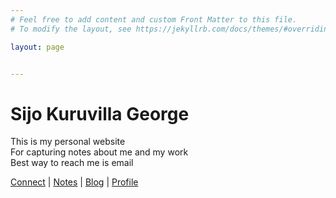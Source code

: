 ```yaml
---
# Feel free to add content and custom Front Matter to this file.
# To modify the layout, see https://jekyllrb.com/docs/themes/#overriding-theme-defaults

layout: page


---
```


# Sijo Kuruvilla George

This is my personal website <br>
For capturing notes about me and my work <br>
Best way to reach me is email<br>

[Connect](https://www.sijokuruvilla.in/connect) \| [Notes](https://www.sijokuruvilla.in/notes) \| [Blog](http://notes.sijokuruvilla.in/)  \| [Profile](https://www.sijokuruvilla.in/profile)


<!--

Connect
And now looking at replacing this with a bot implementation <br>

To have yourself added to my contact book - Link 

-->